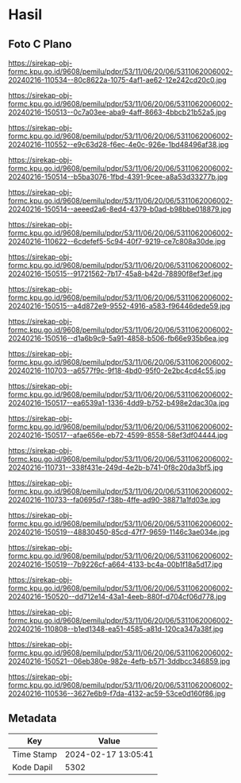 # Hasil

## Foto C Plano

https://sirekap-obj-formc.kpu.go.id/9608/pemilu/pdpr/53/11/06/20/06/5311062006002-20240216-110534--80c8622a-1075-4af1-ae62-12e242cd20c0.jpg

https://sirekap-obj-formc.kpu.go.id/9608/pemilu/pdpr/53/11/06/20/06/5311062006002-20240216-150513--0c7a03ee-aba9-4aff-8663-4bbcb21b52a5.jpg

https://sirekap-obj-formc.kpu.go.id/9608/pemilu/pdpr/53/11/06/20/06/5311062006002-20240216-110552--e9c63d28-f6ec-4e0c-926e-1bd48496af38.jpg

https://sirekap-obj-formc.kpu.go.id/9608/pemilu/pdpr/53/11/06/20/06/5311062006002-20240216-150514--b5ba3076-1fbd-4391-9cee-a8a53d33277b.jpg

https://sirekap-obj-formc.kpu.go.id/9608/pemilu/pdpr/53/11/06/20/06/5311062006002-20240216-150514--aeeed2a6-8ed4-4379-b0ad-b98bbe018879.jpg

https://sirekap-obj-formc.kpu.go.id/9608/pemilu/pdpr/53/11/06/20/06/5311062006002-20240216-110622--6cdefef5-5c94-40f7-9219-ce7c808a30de.jpg

https://sirekap-obj-formc.kpu.go.id/9608/pemilu/pdpr/53/11/06/20/06/5311062006002-20240216-150515--91721562-7b17-45a8-b42d-78890f8ef3ef.jpg

https://sirekap-obj-formc.kpu.go.id/9608/pemilu/pdpr/53/11/06/20/06/5311062006002-20240216-150515--a4d872e9-9552-4916-a583-f96446dede59.jpg

https://sirekap-obj-formc.kpu.go.id/9608/pemilu/pdpr/53/11/06/20/06/5311062006002-20240216-150516--d1a6b9c9-5a91-4858-b506-fb66e935b6ea.jpg

https://sirekap-obj-formc.kpu.go.id/9608/pemilu/pdpr/53/11/06/20/06/5311062006002-20240216-110703--a6577f9c-9f18-4bd0-95f0-2e2bc4cd4c55.jpg

https://sirekap-obj-formc.kpu.go.id/9608/pemilu/pdpr/53/11/06/20/06/5311062006002-20240216-150517--ea6539a1-1336-4dd9-b752-b498e2dac30a.jpg

https://sirekap-obj-formc.kpu.go.id/9608/pemilu/pdpr/53/11/06/20/06/5311062006002-20240216-150517--afae656e-eb72-4599-8558-58ef3df04444.jpg

https://sirekap-obj-formc.kpu.go.id/9608/pemilu/pdpr/53/11/06/20/06/5311062006002-20240216-110731--338f431e-249d-4e2b-b741-0f8c20da3bf5.jpg

https://sirekap-obj-formc.kpu.go.id/9608/pemilu/pdpr/53/11/06/20/06/5311062006002-20240216-110733--fa0695d7-f38b-4ffe-ad90-38871a1fd03e.jpg

https://sirekap-obj-formc.kpu.go.id/9608/pemilu/pdpr/53/11/06/20/06/5311062006002-20240216-150519--48830450-85cd-47f7-9659-1146c3ae034e.jpg

https://sirekap-obj-formc.kpu.go.id/9608/pemilu/pdpr/53/11/06/20/06/5311062006002-20240216-150519--7b9226cf-a664-4133-bc4a-00b1f18a5d17.jpg

https://sirekap-obj-formc.kpu.go.id/9608/pemilu/pdpr/53/11/06/20/06/5311062006002-20240216-150520--dd712e14-43a1-4eeb-880f-d704cf06d778.jpg

https://sirekap-obj-formc.kpu.go.id/9608/pemilu/pdpr/53/11/06/20/06/5311062006002-20240216-110808--b1ed1348-ea51-4585-a81d-120ca347a38f.jpg

https://sirekap-obj-formc.kpu.go.id/9608/pemilu/pdpr/53/11/06/20/06/5311062006002-20240216-150521--06eb380e-982e-4efb-b571-3ddbcc346859.jpg

https://sirekap-obj-formc.kpu.go.id/9608/pemilu/pdpr/53/11/06/20/06/5311062006002-20240216-110536--3627e6b9-f7da-4132-ac59-53ce0d160f86.jpg


## Metadata

| Key        | Value               |
| ---------- | ------------------- |
| Time Stamp | 2024-02-17 13:05:41 |
| Kode Dapil | 5302                |



